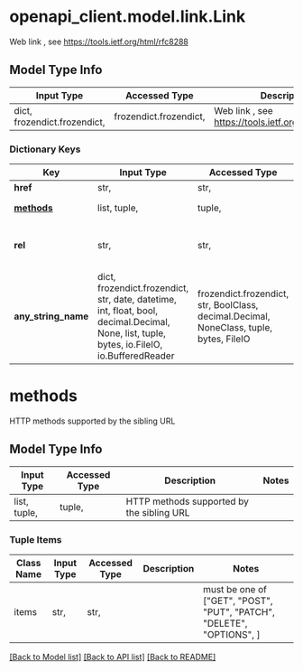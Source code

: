 # openapi_client.model.link.Link

Web link , see  https://tools.ietf.org/html/rfc8288

## Model Type Info
Input Type | Accessed Type | Description | Notes
------------ | ------------- | ------------- | -------------
dict, frozendict.frozendict,  | frozendict.frozendict,  | Web link , see  https://tools.ietf.org/html/rfc8288 | 

### Dictionary Keys
Key | Input Type | Accessed Type | Description | Notes
------------ | ------------- | ------------- | ------------- | -------------
**href** | str,  | str,  | URL value | [optional] 
**[methods](#methods)** | list, tuple,  | tuple,  | HTTP methods supported by the sibling URL | [optional] 
**rel** | str,  | str,  | Expose the type of relation between the current entity and the describe entity : https://www.iana.org/assignments/link-relations/link-relations.xhtml | [optional] 
**any_string_name** | dict, frozendict.frozendict, str, date, datetime, int, float, bool, decimal.Decimal, None, list, tuple, bytes, io.FileIO, io.BufferedReader | frozendict.frozendict, str, BoolClass, decimal.Decimal, NoneClass, tuple, bytes, FileIO | any string name can be used but the value must be the correct type | [optional]

# methods

HTTP methods supported by the sibling URL

## Model Type Info
Input Type | Accessed Type | Description | Notes
------------ | ------------- | ------------- | -------------
list, tuple,  | tuple,  | HTTP methods supported by the sibling URL | 

### Tuple Items
Class Name | Input Type | Accessed Type | Description | Notes
------------- | ------------- | ------------- | ------------- | -------------
items | str,  | str,  |  | must be one of ["GET", "POST", "PUT", "PATCH", "DELETE", "OPTIONS", ] 

[[Back to Model list]](../../README.md#documentation-for-models) [[Back to API list]](../../README.md#documentation-for-api-endpoints) [[Back to README]](../../README.md)

